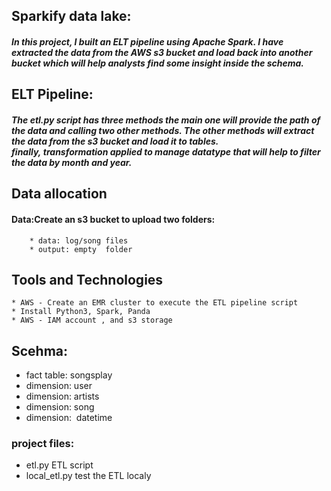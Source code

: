 ## Sparkify data lake:
##### In this project, I built an ELT pipeline using Apache Spark. I have extracted the data from the AWS s3 bucket and load back into another bucket which will help analysts find some insight inside the schema.


## ELT Pipeline:
#####  The etl.py script has three methods the main one will provide the path of the data and calling two other methods. The other methods will extract the data from the s3 bucket and load it to tables. finally, transformation applied to manage datatype that will help to filter the data by month and year. 

## Data allocation
#### Data:Create an s3 bucket to upload two folders:
        * data: log/song files 
        * output: empty  folder


## Tools and Technologies 
    * AWS - Create an EMR cluster to execute the ETL pipeline script
    * Install Python3, Spark, Panda
    * AWS - IAM account , and s3 storage 
  
## Scehma: 
- fact table: songsplay
- dimension: user
- dimension: artists 
- dimension: song
- dimension:  datetime

### project files:
- etl.py ETL script
- local_etl.py test the ETL localy
  
